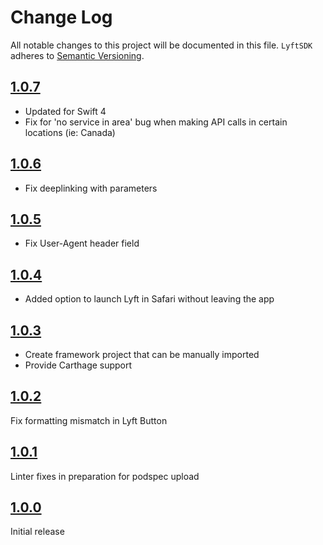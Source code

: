 # Change Log
All notable changes to this project will be documented in this file.
`LyftSDK` adheres to [Semantic Versioning](http://semver.org/).

## [1.0.7](https://github.com/lyft/Lyft-iOS-sdk/releases/tag/1.0.6)

- Updated for Swift 4
- Fix for 'no service in area' bug when making API calls in certain locations (ie: Canada)

## [1.0.6](https://github.com/lyft/Lyft-iOS-sdk/releases/tag/1.0.6)

- Fix deeplinking with parameters

## [1.0.5](https://github.com/lyft/Lyft-iOS-sdk/releases/tag/1.0.5)

- Fix User-Agent header field

## [1.0.4](https://github.com/lyft/Lyft-iOS-sdk/releases/tag/1.0.4)

- Added option to launch Lyft in Safari without leaving the app 

## [1.0.3](https://github.com/lyft/Lyft-iOS-sdk/releases/tag/1.0.3)

- Create framework project that can be manually imported
- Provide Carthage support

## [1.0.2](https://github.com/lyft/Lyft-iOS-sdk/releases/tag/1.0.2)

Fix formatting mismatch in Lyft Button

## [1.0.1](https://github.com/lyft/Lyft-iOS-sdk/releases/tag/1.0.1)

Linter fixes in preparation for podspec upload

## [1.0.0](https://github.com/lyft/Lyft-iOS-sdk/releases/tag/1.0.0)

Initial release

